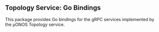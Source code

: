 <!--
SPDX-FileCopyrightText: 2020-present Open Networking Foundation <info@opennetworking.org>
SPDX-License-Identifier: Apache-2.0
-->
## Topology Service: Go Bindings

This package provides Go bindings for the gRPC services implemented by the µONOS Topology service.
